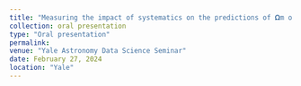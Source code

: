 ```yaml
---
title: "Measuring the impact of systematics on the predictions of 𝛀m on simulated galaxy catalogs using graph neural networks"
collection: oral presentation
type: "Oral presentation"
permalink:
venue: "Yale Astronomy Data Science Seminar"
date: February 27, 2024
location: "Yale"
---
```


